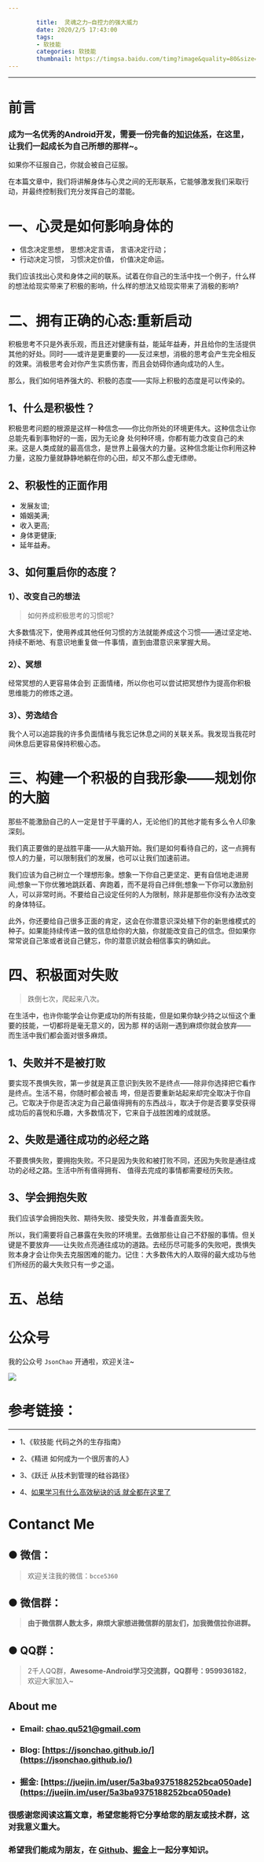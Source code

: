 ```yaml
---

		title:  灵魂之力—自控力的强大威力
		date: 2020/2/5 17:43:00   
		tags: 
		- 软技能
		categories: 软技能
		thumbnail: https://timgsa.baidu.com/timg?image&quality=80&size=b9999_10000&sec=1557665970516&di=b58d306a0db07efca58f8c9b655f5c13&imgtype=0&src=http%3A%2F%2Fimg02.tooopen.com%2Fimages%2F20160520%2Ftooopen_sl_055418231108.jpg
---
```


---

# 前言

### 成为一名优秀的Android开发，需要一份完备的[知识体系](https://github.com/JsonChao/Awesome-Android-Exercise)，在这里，让我们一起成长为自己所想的那样~。


如果你不征服自己，你就会被自己征服。

在本篇文章中，我们将讲解身体与心灵之间的无形联系，它能够激发我们采取行动，并最终控制我们充分发挥自己的潜能。


# 一、心灵是如何影响身体的

- 信念决定思想， 思想决定言语， 言语决定行动； 
- 行动决定习惯， 习惯决定价值， 价值决定命运。


我们应该找出心灵和身体之间的联系。试着在你自己的生活中找一个例子，什么样的想法给现实带来了积极的影响，什么样的想法又给现实带来了消极的影响?


# 二、拥有正确的心态:重新启动

积极思考不只是外表乐观，而且还对健康有益，能延年益寿，并且给你的生活提供其他的好处。同时——或许是更重要的——反过来想，消极的思考会产生完全相反的效果。消极思考会对你产生实质伤害，而且会妨碍你通向成功的人生。

那么，我们如何培养强大的、积极的态度——实际上积极的态度是可以传染的。

## 1、什么是积极性？

积极思考问题的根源是这样一种信念——你比你所处的环境更伟大。这种信念让你总能先看到事物好的一面，因为无论身 处何种环境，你都有能力改变自己的未来。这是人类成就的最高信念，是世界上最强大的力量。这种信念能让你利用这种力量，这股力量就静静地躺在你的心田，却又不那么虚无缥缈。

## 2、积极性的正面作用

- 发展友谊; 
- 婚姻美满; 
- 收入更高; 
- 身体更健康; 
- 延年益寿。


## 3、如何重启你的态度？

### 1）、改变自己的想法

> 如何养成积极思考的习惯呢?

大多数情况下，使用养成其他任何习惯的方法就能养成这个习惯——通过坚定地、持续不断地、有意识地重复做一件事情，直到由潜意识来掌握大局。

### 2）、冥想

经常冥想的人更容易体会到 正面情绪，所以你也可以尝试把冥想作为提高你积极思维能力的修炼之道。

### 3）、劳逸结合

我个人可以追踪我的许多负面情绪与我忘记休息之间的关联关系。我发现当我花时间休息后更容易保持积极心态。


# 三、构建一个积极的自我形象——规划你的大脑

那些不能激励自己的人一定是甘于平庸的人，无论他们的其他才能有多么令人印象深刻。

我们真正要做的是战胜平庸——从大脑开始。我们是如何看待自己的，这一点拥有惊人的力量，可以限制我们的发展，也可以让我们加速前进。

我们应该为自己树立一个理想形象。想象一下你自己更坚定、更有自信地走进房间;想象一下你优雅地跳跃着、奔跑着，而不是将自己绊倒;想象一下你可以激励别人，可以非常时尚。不要给自己设定任何的人为限制，除非是那些你没有办法改变的身体特征。

此外，你还要给自己很多正面的肯定，这会在你潜意识深处植下你的新思维模式的种子。如果能持续传递一致的信息给你的大脑，你就能改变自己的信念。但如果你常常说自己笨或者说自己健忘，你的潜意识就会相信事实的确如此。


# 四、积极面对失败

> 跌倒七次，爬起来八次。


在生活中，也许你能学会让你更成功的所有技能，但是如果你缺少持之以恒这个重要的技能，一切都将是毫无意义的，因为那 样的话刚一遇到麻烦你就会放弃——而生活中我们都会面对很多麻烦。

## 1、失败并不是被打败

要实现不畏惧失败，第一步就是真正意识到失败不是终点——除非你选择把它看作是终点。生活不易，你随时都会被击 垮，但是否要重新站起来却完全取决于你自己。它取决于你是否决定为自己最值得拥有的东西战斗，取决于你是否要享受获得 成功后的喜悦和乐趣，大多数情况下，它来自于战胜困难的成就感。

## 2、失败是通往成功的必经之路

不要畏惧失败，要拥抱失败。不只是因为失败和被打败不同，还因为失败是通往成功的必经之路。生活中所有值得拥有、 值得去完成的事情都需要经历失败。

## 3、学会拥抱失败

我们应该学会拥抱失败、期待失败、接受失败，并准备直面失败。

所以，我们需要将自己暴露在失败的环境里。去做那些让自己不舒服的事情。但关键是不要放弃——让失败点亮通往成功的道路。去经历尽可能多的失败吧，畏惧失败本身才会让你失去克服困难的能力。记住：大多数伟大的人取得的最大成功与他们所经历的最大失败只有一步之遥。


# 五、总结




# 公众号

我的公众号 `JsonChao` 开通啦，欢迎关注~

![](https://user-gold-cdn.xitu.io/2020/6/11/172a29b8b626ef93?w=258&h=258&f=jpeg&s=28705)


# 参考链接：
---
- 1、《软技能 代码之外的生存指南》

- 2、《精进 如何成为一个很厉害的人》

- 3、《跃迁 从技术到管理的硅谷路径》

- 4、[如果学习有什么高效秘诀的话 就全都在这里了](https://mp.weixin.qq.com/s/mvRBDwzVebz4BGAEr8MMtw)


# Contanct Me

##  ●  微信：

> 欢迎关注我的微信：`bcce5360`  

##  ●  微信群：

> **由于微信群人数太多，麻烦大家想进微信群的朋友们，加我微信拉你进群。**


##  ●  QQ群：

> 2千人QQ群，**Awesome-Android学习交流群，QQ群号：959936182**， 欢迎大家加入~


## About me

- ### Email: [chao.qu521@gmail.com]()
- ### Blog: [https://jsonchao.github.io/](https://jsonchao.github.io/)
- ### 掘金: [https://juejin.im/user/5a3ba9375188252bca050ade](https://juejin.im/user/5a3ba9375188252bca050ade)
    


### 很感谢您阅读这篇文章，希望您能将它分享给您的朋友或技术群，这对我意义重大。

### 希望我们能成为朋友，在 [Github](https://github.com/JsonChao)、[掘金](https://juejin.im/user/5a3ba9375188252bca050ade)上一起分享知识。


















